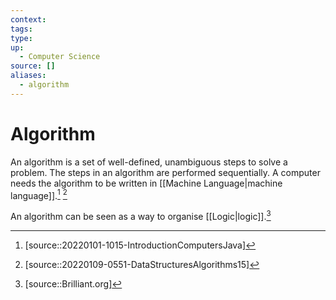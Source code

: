 ```yaml
---
context:
tags: 
type:
up:
  - Computer Science
source: []
aliases:
  - algorithm
---
```


# Algorithm

An algorithm is a set of well-defined, unambiguous steps to solve a problem. The steps in an algorithm are performed sequentially. A computer needs the algorithm to be written in [[Machine Language|machine language]].[^1] [^2]

An algorithm can be seen as a way to organise [[Logic|logic]].[^3]

[^1]: [source::20220101-1015-IntroductionComputersJava]
[^2]: [source::20220109-0551-DataStructuresAlgorithms15]
[^3]: [source::Brilliant.org]
